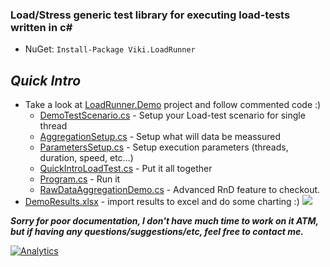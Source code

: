 ### Load/Stress generic test library for executing load-tests written in c# ###
* NuGet: `Install-Package Viki.LoadRunner`


## *Quick Intro*
* Take a look at [LoadRunner.Demo](/demo) project and follow commented code :)
  - [DemoTestScenario.cs](/demo/DemoTestScenario.cs) - Setup your Load-test scenario for single thread
  - [AggregationSetup.cs](/demo/AggregationSetup.cs) - Setup what will data be meassured
  - [ParametersSetup.cs](/demo/ParametersSetup.cs) - Setup execution parameters (threads, duration, speed, etc...)
  - [QuickIntroLoadTest.cs](/demo/QuickIntroLoadTest.cs) - Put it all together
  - [Program.cs](/demo/Program.cs) - Run it
  - [RawDataAggregationDemo.cs](/demo/RawDataAggregationDemo.cs) - Advanced RnD feature to checkout.
* [DemoResults.xlsx](/demo/DemoResults.xlsx) - import results to excel and do some charting :)
![](https://raw.githubusercontent.com/Vycka/LoadRunner/master/diagrams/Architecture.png)

***Sorry for poor documentation, I don't have much time to work on it ATM, but if having any questions/suggestions/etc, feel free to contact me.***

[![Analytics](https://ga-beacon.appspot.com/UA-71045586-1/LoadRunner/readme?pixel)](https://github.com/Vycka/LoadRunner)
